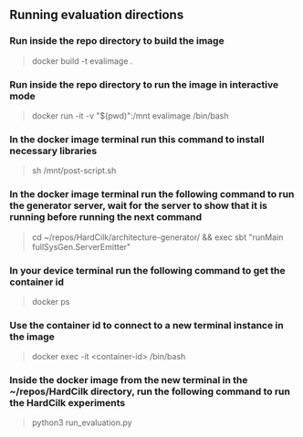 ## Running evaluation directions
### Run inside the repo directory to build the image
>docker build -t evalimage .

### Run inside the repo directory to run the image in interactive mode
>docker run -it -v "$(pwd)":/mnt evalimage /bin/bash

### In the docker image terminal run this command to install necessary libraries
>sh /mnt/post-script.sh 

### In the docker image terminal run the following command to run the generator server, wait for the server to show that it is running before running the next command
>cd ~/repos/HardCilk/architecture-generator/ && exec sbt "runMain fullSysGen.ServerEmitter"

### In your device terminal run the following command to get the container id
>docker ps

### Use the container id to connect to a new terminal instance in the image 
> docker exec -it \<container-id\> /bin/bash


### Inside the docker image from the new terminal in the ~/repos/HardCilk directory, run the following command to run the HardCilk experiments
>python3 run_evaluation.py

